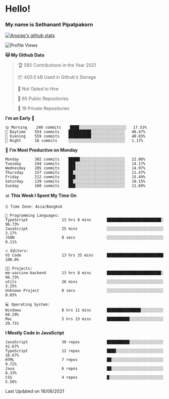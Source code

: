 # Hello!
### My name is Sethanant Pipatpakorn

[![Anurag's github stats](https://github-readme-stats.vercel.app/api?username=thetkpark&count_private=true&show_icons=true&theme=tokyonight)](https://github.com/anuraghazra/github-readme-stats)

<!--START_SECTION:waka-->
![Profile Views](http://img.shields.io/badge/Profile%20Views-20-blue)

**🐱 My Github Data** 

> 🏆 565 Contributions in the Year 2021
 > 
> 📦 400.0 kB Used in Github's Storage 
 > 
> 🚫 Not Opted to Hire
 > 
> 📜 65 Public Repositories 
 > 
> 🔑 19 Private Repositories  
 > 
**I'm an Early 🐤** 

```text
🌞 Morning    240 commits    ████░░░░░░░░░░░░░░░░░░░░░   17.53% 
🌆 Daytime    554 commits    ██████████░░░░░░░░░░░░░░░   40.47% 
🌃 Evening    559 commits    ██████████░░░░░░░░░░░░░░░   40.83% 
🌙 Night      16 commits     ░░░░░░░░░░░░░░░░░░░░░░░░░   1.17%

```
📅 **I'm Most Productive on Monday** 

```text
Monday       302 commits    █████░░░░░░░░░░░░░░░░░░░░   22.06% 
Tuesday      194 commits    ███░░░░░░░░░░░░░░░░░░░░░░   14.17% 
Wednesday    205 commits    ███░░░░░░░░░░░░░░░░░░░░░░   14.97% 
Thursday     157 commits    ██░░░░░░░░░░░░░░░░░░░░░░░   11.47% 
Friday       212 commits    ███░░░░░░░░░░░░░░░░░░░░░░   15.49% 
Saturday     139 commits    ██░░░░░░░░░░░░░░░░░░░░░░░   10.15% 
Sunday       160 commits    ███░░░░░░░░░░░░░░░░░░░░░░   11.69%

```


📊 **This Week I Spent My Time On** 

```text
⌚︎ Time Zone: Asia/Bangkok

💬 Programming Languages: 
TypeScript               13 hrs 8 mins       ████████████████████████░   96.73% 
JavaScript               25 mins             ░░░░░░░░░░░░░░░░░░░░░░░░░   3.17% 
JSON                     0 secs              ░░░░░░░░░░░░░░░░░░░░░░░░░   0.11%

🔥 Editors: 
VS Code                  13 hrs 35 mins      █████████████████████████   100.0%

🐱‍💻 Projects: 
me-vaccine-backend       13 hrs 8 mins       ████████████████████████░   96.73% 
utils                    26 mins             ░░░░░░░░░░░░░░░░░░░░░░░░░   3.25% 
Unknown Project          0 secs              ░░░░░░░░░░░░░░░░░░░░░░░░░   0.03%

💻 Operating System: 
Windows                  8 hrs 11 mins       ███████████████░░░░░░░░░░   60.29% 
Mac                      5 hrs 23 mins       ██████████░░░░░░░░░░░░░░░   39.71%

```

**I Mostly Code in JavaScript** 

```text
JavaScript               30 repos            ██████████░░░░░░░░░░░░░░░   41.67% 
TypeScript               12 repos            ████░░░░░░░░░░░░░░░░░░░░░   16.67% 
HTML                     7 repos             ██░░░░░░░░░░░░░░░░░░░░░░░   9.72% 
Java                     6 repos             ██░░░░░░░░░░░░░░░░░░░░░░░   8.33% 
CSS                      4 repos             █░░░░░░░░░░░░░░░░░░░░░░░░   5.56%

```



 Last Updated on 16/06/2021
<!--END_SECTION:waka-->

